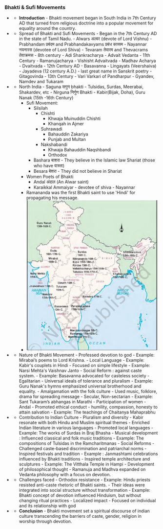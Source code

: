 ### Bhakti & Sufi Movements

- - **Introduction**
        - Bhakti movement began in South India in 7th Century AD that turned from religious doctrine into a popular movement for equality around the country.

- - Spread of Bhakti and Sufi Movements
        - Began in the 7th Century AD in the state of Tamil Nadu.
            - Alwars अल्वर (devote of Lord Vishnu)
                - Prabhandam प्रबंदम and Prabhandakavyams प्रबंध काव्यम
            - Nayannar नयनारस (devotee of Lord Shiva)
                - Tevaram तेवारम and Thevacrams तेवाक्रमस
        - 8th century - Adi Shankracharya - Advait Vedanta
        - 11th Century - Ramanujacharya - Vishisht Advaitvada
        - Madhav Acharya - Dvaitvada
        - 12th Century AD - Basavanna - Lingayats (Veershaiva)
        - Jayadeva (12 century A.D.) - last great name in Sanskrit poetry - Gitagovinda
        - 13th Century - Vari Varkari of Pandharpur
            - Gyandev, Namdev and Tukaram

- - North India
        - Saguna सगुण bhakti
            - Tulsidas, Surdas, Meerabai, Shakardev, etc
        - Nirguna निर्गुण Bhakti
            - Kabir(Bijak, Doha), Guru Nanak (15th -16th Century)
    - Sufi Movement:
        - Silsilah
            - Chishti
                - Khwaja Muinuddin Chishti
                - Khanqah in Ajmer
            - Suhrawadi
                - Bahauddin Zakariya
                - Punjab and Multan
            - Nakshabandi
                - Khwaja Bahauddin Naqshbandi
                - Orthodox
        - Bashara बाशरा - They believe in the Islamic law Shariat (those who have वास्ता)
        - Besara बेशरा - They did not believe in Shariat
    - Women Poets of Bhakti
        - Andal अंदाल (An Alwar saint)
        - Karaikkal Ammaiyar - devotee of shiva - Nayannar
    - Ramananda was the first Bhakti saint to use 'Hindi' for propagating his message.
    - ![Art and Culture](<Z9 Obsidian-files/Media/DOCX/Art and Culture.jpeg>)

- - Nature of Bhakti Movement
        - Professed devotion to god
            - Example: Mirabai’s poems to Lord Krishna.
        - Local Language
            - Example: Kabir's couplets in Hindi
        - Focused on simple lifestyle
            - Example: Narsi Mehta's Vaishnav Janto
        - Social Reform : against caste system.
            - Example: Basavanna advocated for casteless society
        - Egalitarian
        - Universal ideals of tolerance and pluralism
            - Example: Guru Nanak's hymns emphasized universal brotherhood and equality.
        - Amalgamation with the folk culture
            - Used music, folklore, drama for spreading message
        - Secular, Non-sectarian
            - Example: Sant Tukaram’s abhangas in Marathi
        - Participation of women
            - Andal
        - Promoted ethical conduct - humility, compassion, honesty to attain salvation
            - Example: The teachings of Chaitanya Mahaprabhu

- - Contribution to Indian Culture
        - Pluralism and diversity
            - Kabir resonate with both Hindu and Muslim spiritual themes
        - Enriched Indian literature in various languages
        - Promoted local languages
            - Example: The works of Surdas in Braj Bhasha
        - Musical development : Influenced classical and folk music traditions
            - Example: The compositions of Tulsidas in the Ramcharitmanas
        - Social Reforms
            - Challenged caste-based discrimination and patriarchal norms
        - Inspired festivals and tradition
            - Example : Janmashtami celebrations influenced by Bhakti traditions
        - Inspired temple architecture and sculptures
            - Example: The Vitthala Temple in Hampi
        - Development of philosophical thought
            - Ramanuja and Madhva expanded on Vedanta philosophy with a focus on devotion.

- - Challenges faced
        - Orthodox resistance
            - Example: Hindu priests resisted anti-caste rhetoric of Bhakti saints.
        - Their ideas were integrated into social structure without transformation
            - Example: Bhakti concept of devotion influenced Hinduism, but without changing ritual practices
        - Localized impact
        - Focused on individual and its relationship with god

- - **Conclusion**
        - Bhakti movement set a spiritual discourse of indian culture transcending the barriers of caste, gender, religion in worship through devotion.